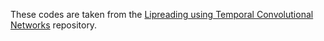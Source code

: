 These codes are taken from the [Lipreading using Temporal Convolutional Networks](https://github.com/mpc001/Lipreading_using_Temporal_Convolutional_Networks) repository.
